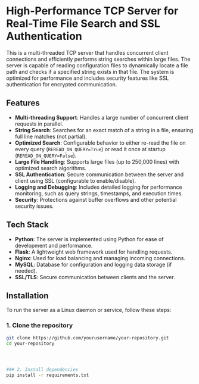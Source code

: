 # High-Performance TCP Server for Real-Time File Search and SSL Authentication

This is a multi-threaded TCP server that handles concurrent client connections and efficiently performs string searches within large files. The server is capable of reading configuration files to dynamically locate a file path and checks if a specified string exists in that file. The system is optimized for performance and includes security features like SSL authentication for encrypted communication.

## Features

- **Multi-threading Support**: Handles a large number of concurrent client requests in parallel.
- **String Search**: Searches for an exact match of a string in a file, ensuring full line matches (not partial).
- **Optimized Search**: Configurable behavior to either re-read the file on every query (`REREAD_ON_QUERY=True`) or read it once at startup (`REREAD_ON_QUERY=False`).
- **Large File Handling**: Supports large files (up to 250,000 lines) with optimized search algorithms.
- **SSL Authentication**: Secure communication between the server and client using SSL (configurable to enable/disable).
- **Logging and Debugging**: Includes detailed logging for performance monitoring, such as query strings, timestamps, and execution times.
- **Security**: Protections against buffer overflows and other potential security issues.

## Tech Stack

- **Python**: The server is implemented using Python for ease of development and performance.
- **Flask**: A lightweight web framework used for handling requests.
- **Nginx**: Used for load balancing and managing incoming connections.
- **MySQL**: Database for configuration and logging data storage (if needed).
- **SSL/TLS**: Secure communication between clients and the server.

## Installation

To run the server as a Linux daemon or service, follow these steps:

### 1. Clone the repository

```bash
git clone https://github.com/yourusername/your-repository.git
cd your-repository




### 2. Install dependencies
pip install -r requirements.txt
